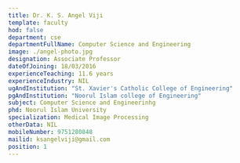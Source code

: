 ```yaml
---
title: Dr. K. S. Angel Viji
template: faculty
hod: false
department: cse
departmentFullName: Computer Science and Engineering
image: ./angel-photo.jpg
designation: Associate Professor
dateOfJoining: 18/03/2016
experienceTeaching: 11.6 years
experienceIndustry: NIL
ugAndInstitution: "St. Xavier's Catholic College of Engineering"
pgAndInstitution: "Noorul Islam college of Engineering"
subject: Computer Science and Engineerinhg
phd: Noorul Islam University
specialization: Medical Image Processing
otherData: NIL
mobileNumber: 9751280848
mailid: ksangelviji@gmail.com
position: 1
---
```

